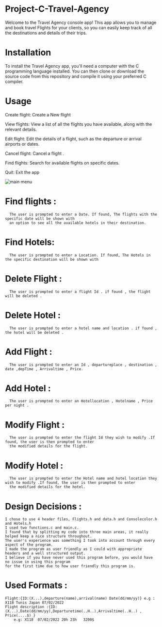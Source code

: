# Project-C-Travel-Agency
   Welcome to the Travel Agency console app! This app allows you to manage and book travel Flights for your clients, so you can easily keep track of all the destinations and details of their trips.
   
# Installation
To install the Travel Agency app, you'll need a computer with the C programming language installed. You can then clone or download the source code from this repository and compile it using your preferred C compiler.

# Usage 
Create flight: Create a New flight 

View flights: View a list of all the flights you have available, along with the relevant details.

Edit flight: Edit the details of a flight, such as the departure or arrival airports or dates.

Cancel flight: Cancel a flight .

Find flights: Search for available flights  on specific dates.

Quit: Exit the app
   
   ![main menu](https://user-images.githubusercontent.com/121511558/210021932-15a35df8-e897-4e37-8634-3766c736ed88.jpg)


   
# Find flights : 
      The user is prompted to enter a Date. If found, The flights with the specific date will be shown with
      an option to see all the available hotels in their destination.
# Find Hotels: 
      The user is prompted to enter a Location. If found, The Hotels in the specific destination will be shown with     
# Delete Flight :
      The user is prompted to enter a flight Id . if found , the flight  will be deleted .
# Delete Hotel :
      The user is prompted to enter a hotel name and location . if found , the hotel will be deleted .    
# Add Flight :
      The user is prompted to enter an Id , departureplace , destination , date ,depTime , Arrivaltime , Price.
# Add Hotel :
      The user is prompted to enter an Hotellocation , Hotelname , Price per night .
# Modify Flight :
      The user is prompted to enter the flight Id they wish to modify .If found, the user is then prompted to enter
      the modified details for the flight.
# Modify Hotel :
      The user is prompted to enter the Hotel name and hotel location they wish to modify .If found, the user is then prompted to enter
      the modified details for the hotel.
# Design Decisions :
    I chose to use 4 header files, Flights.h and data.h and Consolecolor.h and Hotels.h
    I used two functions.c and main.c.
    I found that by splitting my code into three main areas, it really helped keep a nice structure throughout.
    The user's experience was something I took into account through every aspect of the program. 
    I made the program as user friendly as I could with appropriate  headers and a well structured output.
    I believe if you have never used this program before, you would have no issue in using this program 
    for the first time due to how user friendly this program is.
 # Used Formats :
    Flight:{ID:(X...),departure(name),arrival(name) Date(dd/mm/yy)} e.g : X118 Tunis Japan 07/02/2022
    Flight description :{ID:(X...),Date(dd/mm/yy),Departuretime(..H..),Arrivaltime(..H..) , Price(....$) }
        e.g: X118  07/02/2022 20h 23h   3200$
    
